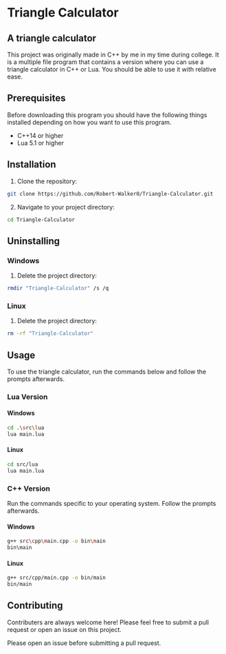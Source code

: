 # Triangle Calculator

## A triangle calculator

This project was originally made in C++ by me in my time during college. It is a multiple file program that contains a version where you can use a triangle calculator in C++ or Lua. You should be able to use it with relative ease.

## Prerequisites

Before downloading this program you should have the following things installed depending on how you want to use this program.

* C++14 or higher
* Lua 5.1 or higher

## Installation

1. Clone the repository:
```bash
git clone https://github.com/Robert-Walker0/Triangle-Calculator.git
```

2. Navigate to your project directory:
```bash
cd Triangle-Calculator
```

## Uninstalling 

### Windows

1. Delete the project directory:
```bash
rmdir "Triangle-Calculator" /s /q
```

### Linux

1. Delete the project directory:
```bash
rm -rf "Triangle-Calculator"
```

## Usage

To use the triangle calculator, run the commands below and follow the prompts afterwards.

### Lua Version 

#### Windows
```bash
cd .\src\lua
lua main.lua
```

#### Linux
```bash
cd src/lua
lua main.lua
```

### C++ Version

Run the commands specific to your operating system. Follow the prompts afterwards.

#### Windows

```bash
g++ src\cpp\main.cpp -o bin\main
bin\main
``` 

#### Linux

```bash
g++ src/cpp/main.cpp -o bin/main
bin/main
```

## Contributing 

Contributers are always welcome here! Please feel free to submit a pull request or open an issue on this project. 

Please open an issue before submitting a pull request. 
